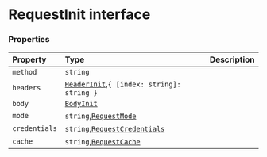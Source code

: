# RequestInit interface








### Properties

| Property	   | Type	| Description|
|:-------------|:-------|:-----------|
|`method`      | `string` |  |
|`headers`      | [`HeaderInit`](../whatwg-fetch/whatwg-fetch-module.md#types),`{ [index: string]: string }` |  |
|`body`      | [`BodyInit`](../whatwg-fetch/whatwg-fetch-module.md#types) |  |
|`mode`      | `string`,[`RequestMode`](../whatwg-fetch/requestmode.md) |  |
|`credentials`      | `string`,[`RequestCredentials`](../whatwg-fetch/requestcredentials.md) |  |
|`cache`      | `string`,[`RequestCache`](../whatwg-fetch/requestcache.md) |  |





